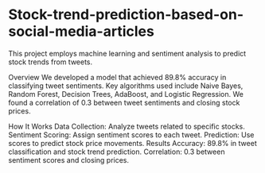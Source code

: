 # Stock-trend-prediction-based-on-social-media-articles

This project employs machine learning and sentiment analysis to predict stock trends from tweets.

Overview
We developed a model that achieved 89.8% accuracy in classifying tweet sentiments. Key algorithms used include Naive Bayes, Random Forest, Decision Trees, AdaBoost, and Logistic Regression. We found a correlation of 0.3 between tweet sentiments and closing stock prices.

How It Works
Data Collection: Analyze tweets related to specific stocks.
Sentiment Scoring: Assign sentiment scores to each tweet.
Prediction: Use scores to predict stock price movements.
Results
Accuracy: 89.8% in tweet classification and stock trend prediction.
Correlation: 0.3 between sentiment scores and closing prices.



